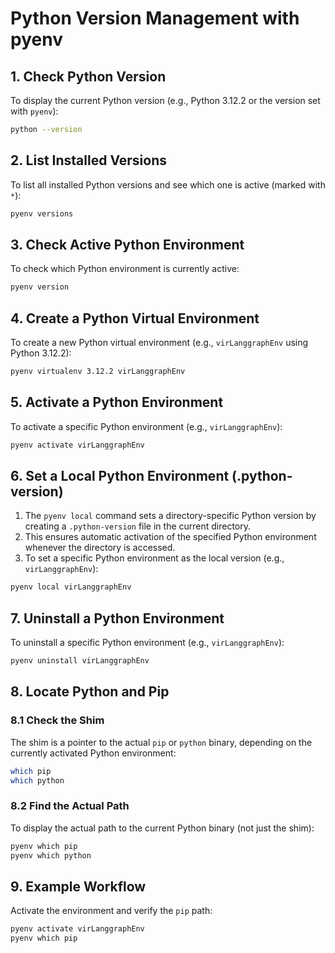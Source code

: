 # Python Version Management with pyenv

## 1. Check Python Version
To display the current Python version (e.g., Python 3.12.2 or the version set with `pyenv`):

```bash
python --version
```

## 2. List Installed Versions
To list all installed Python versions and see which one is active (marked with `*`):

```bash
pyenv versions
```

## 3. Check Active Python Environment
To check which Python environment is currently active:

```bash
pyenv version
```

## 4. Create a Python Virtual Environment
To create a new Python virtual environment (e.g., `virLanggraphEnv` using Python 3.12.2):

```bash
pyenv virtualenv 3.12.2 virLanggraphEnv
```

## 5. Activate a Python Environment
To activate a specific Python environment (e.g., `virLanggraphEnv`):

```bash
pyenv activate virLanggraphEnv
```

## 6. Set a Local Python Environment (.python-version)
1. The `pyenv local` command sets a directory-specific Python version by creating a `.python-version` file in the current directory.
2. This ensures automatic activation of the specified Python environment whenever the directory is accessed.
3. To set a specific Python environment as the local version (e.g., `virLanggraphEnv`):

```bash
pyenv local virLanggraphEnv
```

## 7. Uninstall a Python Environment
To uninstall a specific Python environment (e.g., `virLanggraphEnv`):

```bash
pyenv uninstall virLanggraphEnv
```

## 8. Locate Python and Pip
### 8.1 Check the Shim
The shim is a pointer to the actual `pip` or `python` binary, depending on the currently activated Python environment:

```bash
which pip
which python
```

### 8.2 Find the Actual Path
To display the actual path to the current Python binary (not just the shim):

```bash
pyenv which pip
pyenv which python
```

## 9. Example Workflow
Activate the environment and verify the `pip` path:

```bash
pyenv activate virLanggraphEnv
pyenv which pip
```
